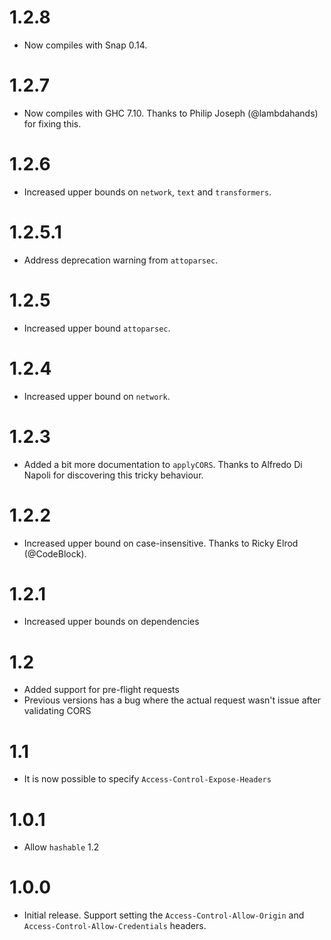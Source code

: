 # 1.2.8

* Now compiles with Snap 0.14.

# 1.2.7

* Now compiles with GHC 7.10. Thanks to Philip Joseph (@lambdahands) for fixing
  this.

# 1.2.6

* Increased upper bounds on `network`, `text` and `transformers`.

# 1.2.5.1

* Address deprecation warning from `attoparsec`.

# 1.2.5

* Increased upper bound `attoparsec`.

# 1.2.4

* Increased upper bound on `network`.

# 1.2.3

* Added a bit more documentation to `applyCORS`. Thanks to Alfredo Di Napoli for
  discovering this tricky behaviour.

# 1.2.2

* Increased upper bound on case-insensitive. Thanks to Ricky Elrod (@CodeBlock).

# 1.2.1

* Increased upper bounds on dependencies

# 1.2

* Added support for pre-flight requests
* Previous versions has a bug where the actual request wasn't issue after validating CORS

# 1.1

* It is now possible to specify `Access-Control-Expose-Headers`

# 1.0.1

* Allow `hashable` 1.2

# 1.0.0

* Initial release. Support setting the `Access-Control-Allow-Origin` and `Access-Control-Allow-Credentials` headers.
